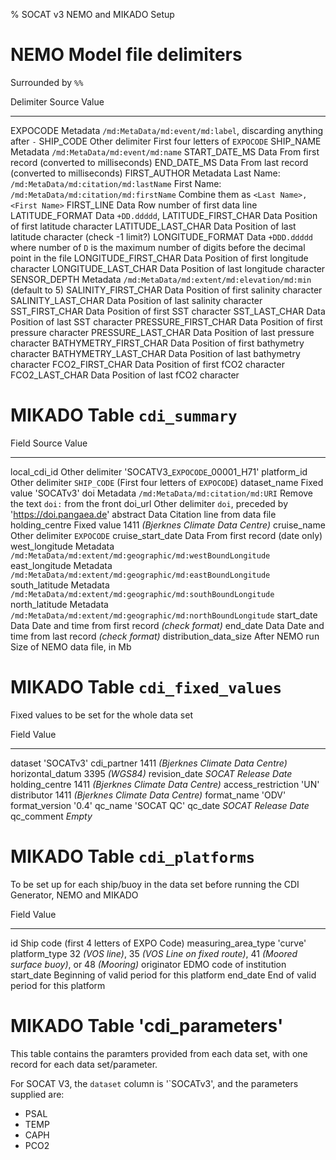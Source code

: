 % SOCAT v3 NEMO and MIKADO Setup

# NEMO Model file delimiters

Surrounded by `%%`

Delimiter              Source             Value
---------------------  ----------------   -----------------------------------------------------------------------------------------------------
EXPOCODE               Metadata           `/md:MetaData/md:event/md:label`, discarding anything after `-`
SHIP_CODE              Other delimiter    First four letters of `EXPOCODE`
SHIP_NAME              Metadata           `/md:MetaData/md:event/md:name`
START_DATE_MS          Data               From first record (converted to milliseconds)
END_DATE_MS            Data               From last record (converted to milliseconds)
FIRST_AUTHOR           Metadata           Last Name: `/md:MetaData/md:citation/md:lastName`
                                          First Name: `/md:MetaData/md:citation/md:firstName`
                                          Combine them as `<Last Name>, <First Name>`
FIRST_LINE             Data               Row number of first data line
LATITUDE_FORMAT        Data               `+DD.ddddd`, 
LATITUDE_FIRST_CHAR    Data               Position of first latitude character
LATITUDE_LAST_CHAR     Data               Position of last latitude character (check -1 limit?)
LONGITUDE_FORMAT       Data               `+DDD.ddddd` where number of `D` is the maximum number of digits before the decimal point in the file
LONGITUDE_FIRST_CHAR   Data               Position of first longitude character
LONGITUDE_LAST_CHAR    Data               Position of last longitude character
SENSOR_DEPTH           Metadata           `/md:MetaData/md:extent/md:elevation/md:min` (default to 5)
SALINITY_FIRST_CHAR    Data               Position of first salinity character
SALINITY_LAST_CHAR     Data               Position of last salinity character
SST_FIRST_CHAR         Data               Position of first SST character
SST_LAST_CHAR          Data               Position of last SST character
PRESSURE_FIRST_CHAR    Data               Position of first pressure character
PRESSURE_LAST_CHAR     Data               Position of last pressure character
BATHYMETRY_FIRST_CHAR  Data               Position of first bathymetry character
BATHYMETRY_LAST_CHAR   Data               Position of last bathymetry character
FCO2_FIRST_CHAR        Data               Position of first fCO2 character
FCO2_LAST_CHAR         Data               Position of last fCO2 character


# MIKADO Table `cdi_summary`

Field                  Source             Value
---------------------- ------------------ --------------------------------------------------------------------------------------------------
local_cdi_id           Other delimiter    'SOCATV3_`EXPOCODE`_00001_H71'
platform_id            Other delimiter    `SHIP_CODE` (First four letters of `EXPOCODE`)
dataset_name           Fixed value        'SOCATv3'
doi                    Metadata           `/md:MetaData/md:citation/md:URI`
                                          Remove the text `doi:` from the front
doi_url                Other delimiter    `doi`, preceded by 'https://doi.pangaea.de'
abstract               Data               Citation line from data file
holding_centre         Fixed value        1411 *(Bjerknes Climate Data Centre)*
cruise_name            Other delimiter    `EXPOCODE`
cruise_start_date      Data               From first record (date only)
west_longitude         Metadata           `/md:MetaData/md:extent/md:geographic/md:westBoundLongitude`
east_longitude         Metadata           `/md:MetaData/md:extent/md:geographic/md:eastBoundLongitude`
south_latitude         Metadata           `/md:MetaData/md:extent/md:geographic/md:southBoundLongitude`
north_latitude         Metadata           `/md:MetaData/md:extent/md:geographic/md:northBoundLongitude`
start_date             Data               Date and time from first record *(check format)*
end_date               Data               Date and time from last record *(check format)*
distribution_data_size After NEMO run     Size of NEMO data file, in Mb

# MIKADO Table `cdi_fixed_values`
Fixed values to be set for the whole data set

Field                  Value
---------------------- --------------------------------------------------------------------------------------------------
dataset                'SOCATv3'
cdi_partner            1411 *(Bjerknes Climate Data Centre)*
horizontal_datum       3395 *(WGS84)*
revision_date          *SOCAT Release Date*
holding_centre         1411 *(Bjerknes Climate Data Centre)*
access_restriction     'UN'
distributor            1411 *(Bjerknes Climate Data Centre)*
format_name            'ODV'
format_version         '0.4'
qc_name                'SOCAT QC'
qc_date                *SOCAT Release Date*
qc_comment             *Empty*

# MIKADO Table `cdi_platforms`
To be set up for each ship/buoy in the data set before running the CDI Generator, NEMO and MIKADO

Field                  Value
---------------------- --------------------------------------------------------------------------------------------------
id                     Ship code (first 4 letters of EXPO Code)
measuring_area_type    'curve'
platform_type          32 *(VOS line)*, 35 *(VOS Line on fixed route)*, 41 *(Moored surface buoy)*, or 48 *(Mooring)*
originator             EDMO code of institution
start_date             Beginning of valid period for this platform
end_date               End of valid period for this platform
	
# MIKADO Table 'cdi_parameters'
This table contains the paramters provided from each data set, with one record for each data set/parameter.

For SOCAT V3, the `dataset` column is '`SOCATv3', and the parameters supplied are:

 * PSAL
 * TEMP
 * CAPH
 * PCO2


